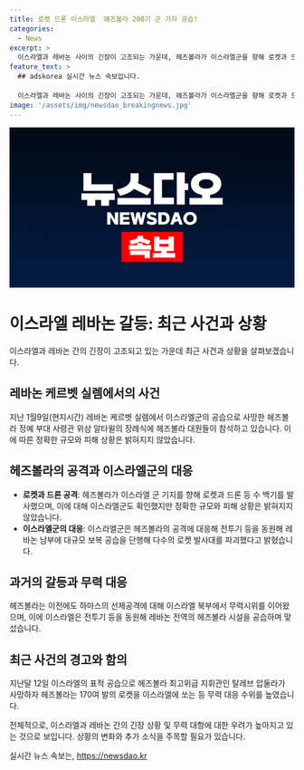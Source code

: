 ```yaml
---
title: 로켓 드론 이스라엘  헤즈볼라 200기 군 기지 공습!
categories:
  - News
excerpt: >
  이스라엘과 레바논 사이의 긴장이 고조되는 가운데, 헤즈볼라가 이스라엘군을 향해 로켓과 드론을 발사했다. 공격으로 인한 정확한 피해는 확인되지 않았지만, 이스라엘은 방공망과 전투기를 동원하여 대규모 보복 공습을 진행했다. 이번 충돌은 이스라엘의 전투기 등에 의한 지난달의 헤즈볼라 최고위급 지휘관 사망 이후 계속되는 긴장 상태에 더욱 불을 지른 것으로 보인다.
feature_text: >
  ## adskorea 실시간 뉴스 속보입니다.

  이스라엘과 레바논 사이의 긴장이 고조되는 가운데, 헤즈볼라가 이스라엘군을 향해 로켓과 드론을 발사했다. 공격으로 인한 정확한 피해는 확인되지 않았지만, 이스라엘은 방공망과 전투기를 동원하여 대규모 보복 공습을 진행했다. 이번 충돌은 이스라엘의 전투기 등에 의한 지난달의 헤즈볼라 최고위급 지휘관 사망 이후 계속되는 긴장 상태에 더욱 불을 지른 것으로 보인다.
image: '/assets/img/newsdao_breakingnews.jpg'
---
```


<p><img src="/assets/img/newsdao_breakingnews.jpg" alt="adskorea 속보" /></p>

<h1>이스라엘 레바논 갈등: 최근 사건과 상황</h1>

<p data-ke-size="size16">이스라엘과 레바논 간의 긴장이 고조되고 있는 가운데 최근 사건과 상황을 살펴보겠습니다.</p>

<h2 data-ke-size="size26">레바논 케르벳 실렘에서의 사건</h2>

<p data-ke-size="size16">지난 1월9일(현지시간) 레바논 케르벳 실렘에서 이스라엘군의 공습으로 사망한 헤즈볼라 정예 부대 사령관 위삼 알타윌의 장례식에 헤즈볼라 대원들이 참석하고 있습니다. 이에 따른 정확한 규모와 피해 상황은 밝혀지지 않았습니다.</p>

<h2 data-ke-size="size26">헤즈볼라의 공격과 이스라엘군의 대응</h2>

<ul>
<li><b>로켓과 드론 공격</b>: 헤즈볼라가 이스라엘 군 기지를 향해 로켓과 드론 등 수 백기를 발사했으며, 이에 대해 이스라엘군도 확인했지만 정확한 규모와 피해 상황은 밝혀지지 않았습니다.</li>
<li><b>이스라엘군의 대응</b>: 이스라엘군은 헤즈볼라의 공격에 대응해 전투기 등을 동원해 레바논 남부에 대규모 보복 공습을 단행해 다수의 로켓 발사대를 파괴했다고 밝혔습니다.</li>
</ul>

<h2 data-ke-size="size26">과거의 갈등과 무력 대응</h2>

<p data-ke-size="size16">헤즈볼라는 이전에도 하마스의 선제공격에 대해 이스라엘 북부에서 무력시위를 이어왔으며, 이에 이스라엘은 전투기 등을 동원해 레바논 전역의 헤즈볼라 시설을 공습하며 맞섰습니다.</p>

<h2 data-ke-size="size26">최근 사건의 경고와 함의</h2>

<p data-ke-size="size16">지난달 12일 이스라엘의 표적 공습으로 헤즈볼라 최고위급 지휘관인 탈레브 압둘라가 사망하자 헤즈볼라는 170여 발의 로켓을 이스라엘에 쏘는 등 무력 대응 수위를 높였습니다.</p>

<p>전체적으로, 이스라엘과 레바논 간의 긴장 상황 및 무력 대항에 대한 우려가 높아지고 있는 것으로 보입니다. 상황의 변화와 추가 소식을 주목할 필요가 있습니다.</p>
실시간 뉴스 속보는, <a href="https://newsdao.kr" rel="dofollow">https://newsdao.kr</a>


